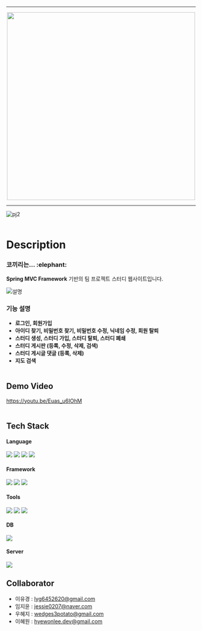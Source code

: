 <hr>
<p align="center"><img src="https://user-images.githubusercontent.com/60072190/155837787-42f61cf3-7268-4003-9317-aa742dbfacd6.PNG" width="500"/></p>
<hr>

![pj2](https://user-images.githubusercontent.com/97337582/153750786-817ec10f-902c-480f-b412-b388a2601643.png)<br><br>

# Description
<h3> 코끼리는... :elephant: </h3> 
<strong>Spring MVC Framework</strong> 기반의 팀 프로젝트 스터디 웹사이트입니다.<br>

![설명](https://user-images.githubusercontent.com/60072190/155837749-b6c9cf7d-a4b8-42e7-8938-c14a0bdbd16e.PNG)<br>

### 기능 설명
- <strong> 로그인, 회원가입</strong><br>
- <strong> 아이디 찾기, 비밀번호 찾기, 비밀번호 수정, 닉네임 수정, 회원 탈퇴</strong><br>
- <strong> 스터디 생성, 스터디 가입, 스터디 탈퇴, 스터디 폐쇄</strong><br>
- <strong> 스터디 게시판 (등록, 수정, 삭제, 검색)</strong><br>
- <strong> 스터디 게시글 댓글 (등록, 삭제)</strong><br>
- <strong> 지도 검색</strong><br><br>



## Demo Video
https://youtu.be/Euas_u6IOhM
<br><br>

## Tech Stack
<h4> Language </h4>
<p>
<img src="https://img.shields.io/badge/HTML5-E34F26?style=flat-square&logo=HTML5&logoColor=white"/>
<img src="https://img.shields.io/badge/JavaScript-F7DF1E?style=flat-square&logo=JavaScript&logoColor=white"/>
<img src="https://img.shields.io/badge/CSS3-1572B6?style=flat-square&logo=CSS3&logoColor=white"/>
<img src="https://img.shields.io/badge/Java-007396?style=flat-square&logo=Java&logoColor=white"/>
</p>

<h4> Framework </h4> 
<p>
<img src="https://img.shields.io/badge/Spring-6DB33F?style=flat-square&logo=Spring&logoColor=white"/>
<img src="https://img.shields.io/badge/jQuery-0769AD?style=flat-square&logo=jQuery&logoColor=white"/>
<img src="https://img.shields.io/badge/-Ajax-blue?style=flat-square&logo=appveyor"/>
</p>
<h4> Tools </h4> 
<p>
<img src="https://img.shields.io/badge/Eclipse-2C2255?style=flat-square&logo=Eclipse IDE&logoColor=white"/>
<img src="https://img.shields.io/badge/Bootstrap-7952B3?style=flat-square&logo=Bootstrap&logoColor=white"/>
<img src="https://img.shields.io/badge/Maven-C71A36?style=flat-square&logo=Apache Maven&logoColor=white"/>
</p>

<h4> DB </h4> 
<p>
<img src="https://img.shields.io/badge/Oracle-F80000?style=flat-square&logo=Oracle&logoColor=white"/>
</p>

<h4> Server </h4>
<p>
<img src="https://img.shields.io/badge/Apache Tomcat-F8DC75?style=flat-square&logo=Apache Tomcat&logoColor=black"/>
</p>

## Collaborator
- 이유경 : lyg6452620@gmail.com<br>
- 임지윤 : jessie0207@naver.com<br>
- 우혜지 : wedges3potato@gmail.com<br>
- 이혜원 : hyewonlee.dev@gmail.com
